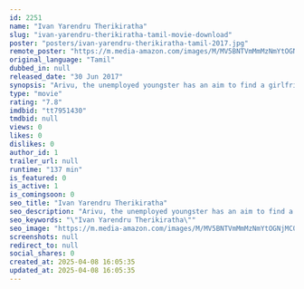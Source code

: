 ```yaml
---
id: 2251
name: "Ivan Yarendru Therikiratha"
slug: "ivan-yarendru-therikiratha-tamil-movie-download"
poster: "posters/ivan-yarendru-therikiratha-tamil-2017.jpg"
remote_poster: "https://m.media-amazon.com/images/M/MV5BNTVmMmMzNmYtOGNjMC00YTAyLWEwOGQtYTRhY2FiZjRlOWFkXkEyXkFqcGdeQXVyMTEzNzg0Mjkx._V1_SX300.jpg"
original_language: "Tamil"
dubbed_in: null
released_date: "30 Jun 2017"
synopsis: "Arivu, the unemployed youngster has an aim to find a girlfriend.Whenever he expresses his love to a girl, she will get married to some other guy. With his move backfiring each time, Arivu challenges his friends that he will make a..."
type: "movie"
rating: "7.8"
imdbid: "tt7951430"
tmdbid: null
views: 0
likes: 0
dislikes: 0
author_id: 1
trailer_url: null
runtime: "137 min"
is_featured: 0
is_active: 1
is_comingsoon: 0
seo_title: "Ivan Yarendru Therikiratha"
seo_description: "Arivu, the unemployed youngster has an aim to find a girlfriend.Whenever he expresses his love to a girl, she will get married to some other guy. With his move backfiring each time, Arivu challenges his friends that he will make a..."
seo_keywords: "\"Ivan Yarendru Therikiratha\""
seo_image: "https://m.media-amazon.com/images/M/MV5BNTVmMmMzNmYtOGNjMC00YTAyLWEwOGQtYTRhY2FiZjRlOWFkXkEyXkFqcGdeQXVyMTEzNzg0Mjkx._V1_SX300.jpg"
screenshots: null
redirect_to: null
social_shares: 0
created_at: 2025-04-08 16:05:35
updated_at: 2025-04-08 16:05:35
---
```


